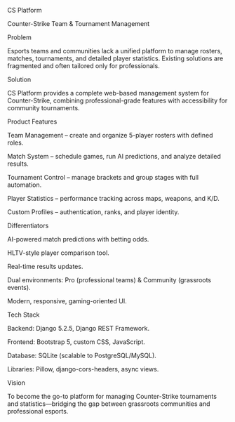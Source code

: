 CS Platform

Counter-Strike Team & Tournament Management

Problem

Esports teams and communities lack a unified platform to manage rosters, matches, tournaments, and detailed player statistics. Existing solutions are fragmented and often tailored only for professionals.

Solution

CS Platform provides a complete web-based management system for Counter-Strike, combining professional-grade features with accessibility for community tournaments.

Product Features

Team Management – create and organize 5-player rosters with defined roles.

Match System – schedule games, run AI predictions, and analyze detailed results.

Tournament Control – manage brackets and group stages with full automation.

Player Statistics – performance tracking across maps, weapons, and K/D.

Custom Profiles – authentication, ranks, and player identity.

Differentiators

AI-powered match predictions with betting odds.

HLTV-style player comparison tool.

Real-time results updates.

Dual environments: Pro (professional teams) & Community (grassroots events).

Modern, responsive, gaming-oriented UI.

Tech Stack

Backend: Django 5.2.5, Django REST Framework.

Frontend: Bootstrap 5, custom CSS, JavaScript.

Database: SQLite (scalable to PostgreSQL/MySQL).

Libraries: Pillow, django-cors-headers, async views.

Vision

To become the go-to platform for managing Counter-Strike tournaments and statistics—bridging the gap between grassroots communities and professional esports.
